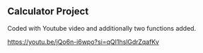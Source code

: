 ## Calculator Project

Coded with Youtube video and additionally two functions added.

https://youtu.be/jQo6n-i6wpo?si=qQI1hslGdrZqafKv
